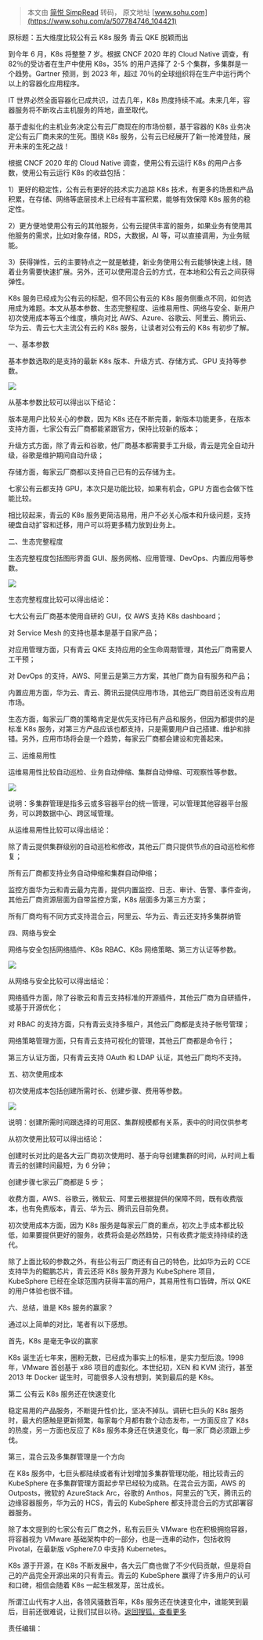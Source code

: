 > 本文由 [简悦 SimpRead](http://ksria.com/simpread/) 转码， 原文地址 [www.sohu.com](https://www.sohu.com/a/507784746_104421)

原标题：五大维度比较公有云 K8s 服务 青云 QKE 脱颖而出

到今年 6 月，K8s 将整整 7 岁。根据 CNCF 2020 年的 Cloud Native 调查，有 82％的受访者在生产中使用 K8s，35% 的用户选择了 2-5 个集群，多集群是一个趋势。Gartner 预测，到 2023 年，超过 70％的全球组织将在生产中运行两个以上的容器化应用程序。

IT 世界必然全面容器化已成共识，过去几年，K8s 热度持续不减。未来几年，容器服务将不断攻占主机服务的阵地，直至取代。

基于虚拟化的主机业务决定公有云厂商现在的市场份额，基于容器的 K8s 业务决定公有云厂商未来的生死。围绕 K8s 服务，公有云已经展开了新一抢滩登陆，展开未来的生死之战！

根据 CNCF 2020 年的 Cloud Native 调查，使用公有云运行 K8s 的用户占多数，使用公有云运行 K8s 的收益包括：

1）更好的稳定性，公有云有更好的技术实力追踪 K8s 技术，有更多的场景和产品积累，在存储、网络等底层技术上已经有丰富积累，能够有效保障 K8s 服务的稳定性。

2）更方便地使用公有云的其他服务，公有云提供丰富的服务，如果业务有使用其他服务的需求，比如对象存储，RDS，大数据，AI 等，可以直接调用，为业务赋能。

3）获得弹性，云的主要特点之一就是敏捷，新业务使用公有云能够快速上线，随着业务需要快速扩展。另外，还可以使用混合云的方式，在本地和公有云之间获得弹性。

K8s 服务已经成为公有云的标配，但不同公有云的 K8s 服务侧重点不同，如何选用成为难题。本文从基本参数、生态完整程度、运维易用性、网络与安全、新用户初次使用成本等五个维度，横向对比 AWS、Azure、谷歌云、阿里云、腾讯云、华为云、青云七大主流公有云的 K8s 服务，让读者对公有云的 K8s 有初步了解。

一、基本参数

基本参数选取的是支持的最新 K8s 版本、升级方式、存储方式、GPU 支持等参数。

![](https://p9.itc.cn/q_70/images03/20211213/564d7bcd3abc462fa0517d162616c619.png)

从基本参数比较可以得出以下结论：

版本是用户比较关心的参数，因为 K8s 还在不断完善，新版本功能更多，在版本支持方面，七家公有云厂商都能紧跟官方，保持比较新的版本；

升级方式方面，除了青云和谷歌，他厂商基本都需要手工升级，青云是完全自动升级，谷歌是维护期间自动升级；

存储方面，每家云厂商都以支持自己已有的云存储为主。

七家公有云都支持 GPU，本次只是功能比较，如果有机会，GPU 方面也会做下性能比较。

相比较起来，青云的 K8s 服务更简洁易用，用户不必关心版本和升级问题，支持硬盘自动扩容和迁移，用户可以将更多精力放到业务上。

二、生态完整程度

生态完整程度包括图形界面 GUI、服务网格、应用管理、DevOps、内置应用等参数。

![](https://p9.itc.cn/q_70/images03/20211213/55a859bc5f2a4b4b8795cca710d2a714.png)

生态完整程度比较可以得出结论：

七大公有云厂商基本使用自研的 GUI，仅 AWS 支持 K8s dashboard；

对 Service Mesh 的支持也基本是基于自家产品；

对应用管理方面，只有青云 QKE 支持应用的全生命周期管理，其他云厂商需要人工干预；

对 DevOps 的支持，AWS、阿里云是第三方方案，其他厂商为自有服务和产品；

内置应用方面，华为云、青云、腾讯云提供应用市场，其他云厂商目前还没有应用市场。

生态方面，每家云厂商的策略肯定是优先支持已有产品和服务，但因为都提供的是标准 K8s 服务，对第三方产品应该也都支持，只是需要用户自己搭建、维护和排错。另外，应用市场将会是一个趋势，每家云厂商都会建设和完善起来。

三、运维易用性

运维易用性比较自动巡检、业务自动伸缩、集群自动伸缩、可观察性等参数。

![](https://p2.itc.cn/q_70/images03/20211213/e2a16ac3840f43b7997ffb16fbee3952.png)

说明：多集群管理是指多云或多容器平台的统一管理，可以管理其他容器平台服务，可以跨数据中心、跨区域管理。

从运维易用性比较可以得出结论：

除了青云提供集群级别的自动巡检和修改，其他云厂商只提供节点的自动巡检和修复；

所有云厂商都支持业务自动伸缩和集群自动伸缩；

监控方面华为云和青云最为完善，提供内置监控、日志、审计、告警、事件查询，其他云厂商资源层面为自带监控方案，K8s 层面多为第三方方案；

所有厂商均有不同方式支持混合云，阿里云、华为云、青云还支持多集群纳管

四、网络与安全

网络与安全包括网络插件、K8s RBAC、K8s 网络策略、第三方认证等参数。

![](https://p8.itc.cn/q_70/images03/20211213/f313cc1d6af94176b2a9f7f8a6fca569.png)

从网络与安全比较可以得出结论：

网络插件方面，除了谷歌云和青云支持标准的开源插件，其他云厂商为自研插件，或基于开源优化；

对 RBAC 的支持方面，只有青云支持多租户，其他云厂商都是支持子帐号管理；

网络策略管理方面，只有青云支持可视化的管理，其他云厂商都是命令行；

第三方认证方面，只有青云支持 OAuth 和 LDAP 认证，其他云厂商均不支持。

五、初次使用成本

初次使用成本包括创建所需时长、创建步骤、费用等参数。

![](https://p0.itc.cn/q_70/images03/20211213/92f406a011d04ebeb72d16207f6d0213.png)

说明：创建所需时间跟选择的可用区、集群规模都有关系，表中的时间仅供参考

从初次使用比较可以得出结论：

创建时长对比的是各大云厂商初次使用时、基于向导创建集群的时间，从时间上看青云的创建时间最短，为 6 分钟；

创建步骤七家云厂商都是 5 步；

收费方面，AWS、谷歌云，微软云、阿里云根据提供的保障不同，既有收费版本，也有免费版本，青云、华为云、腾讯云目前免费。

初次使用成本方面，因为 K8s 服务是每家云厂商的重点，初次上手成本都比较低，如果要提供更好的服务，收费将会是必然趋势，只有收费才能支持持续的迭代。

除了上面比较的参数之外，有些公有云厂商还有自己的特色，比如华为云的 CCE 支持华为的鲲鹏芯片，青云还将 K8s 服务开源为 KubeSphere 项目，KubeSphere 已经在全球范围内获得丰富的用户，其易用性有口皆碑，所以 QKE 的用户体验也很不错。

六、总结，谁是 K8s 服务的赢家？

通过以上简单的对比，笔者有以下感想。

首先，K8s 是毫无争议的赢家

K8s 诞生近七年来，圈粉无数，已经成为事实上的标准，是实力型后浪。1998 年，VMware 首创基于 x86 项目的虚拟化。本世纪初，XEN 和 KVM 流行，甚至 2013 年 Docker 诞生时，可能很多人没有想到，笑到最后的是 K8s。

第二 公有云 K8s 服务还在快速变化

稳定易用的产品服务，不断提升性价比，坚决不掉队。调研七巨头的 K8s 服务时，最大的感触是更新频繁，每家每个月都有数个动态发布，一方面反应了 K8s 的热度，另一方面也反应了 K8s 服务本身还在快速变化，每一家厂商必须跟上步伐。

第三，混合云及多集群管理是一个方向

在 K8s 服务中，七巨头都陆续或者有计划增加多集群管理功能，相比较青云的 KubeSphere 在多集群管理方面起步早已经较为成熟。在混合云方面，AWS 的 Outposts，微软的 AzureStack Arc，谷歌的 Anthos，阿里云的飞天，腾讯云的边缘容器服务，华为云的 HCS，青云的 KubeSphere 都支持混合云的方式部署容器服务。

除了本文提到的七家公有云厂商之外，私有云巨头 VMware 也在积极拥抱容器，将容器视为 VMware 基础架构中的一部分，也是一连串的动作，包括收购 Pivotal，在最新版 vSphere7.0 中支持 Kubernetes。

K8s 源于开源，在 K8s 不断发展中，各大云厂商也做了不少代码贡献，但是将自己的产品完全开源出来的只有青云。青云的 KubeSphere 赢得了许多用户的认可和口碑，相信会随着 K8s 一起生根发芽，茁壮成长。

所谓江山代有才人出，各领风骚数百年，K8s 服务还在快速变化中，谁能笑到最后，目前还很难说，让我们拭目以待。[返回搜狐，查看更多](https://www.sohu.com/?strategyid=00001&spm=smpc.content.content.2.1640795020073x3LxBB9 "点击进入搜狐首页")

责任编辑：